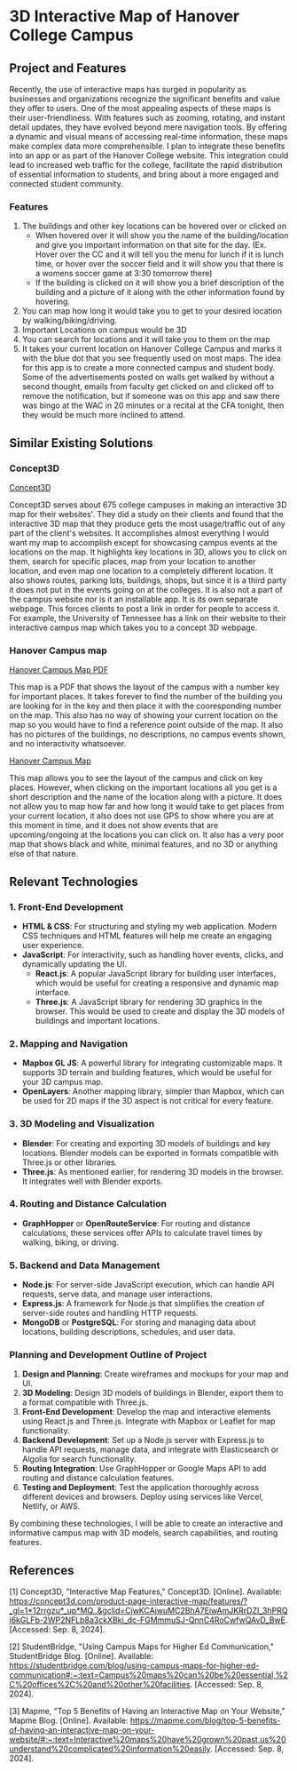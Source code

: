# 3D Interactive Map of Hanover College Campus
## Project and Features
Recently, the use of interactive maps has surged in popularity as businesses and organizations recognize the significant benefits and value they offer to users. One of the most appealing aspects of these maps is their user-friendliness. With features such as zooming, rotating, and instant detail updates, they have evolved beyond mere navigation tools. By offering a dynamic and visual means of accessing real-time information, these maps make complex data more comprehensible. I plan to integrate these benefits into an app or as part of the Hanover College website. This integration could lead to increased web traffic for the college, facilitate the rapid distribution of essential information to students, and bring about a more engaged and connected student community.
### Features
1. The buildings and other key locations can be hovered over or clicked on
    - When hovered over it will show you the name of the building/location and give you important information on that site for the day. (Ex. Hover over the CC and it will tell you the menu for lunch if it is lunch time, or hover over the soccer field and it will show you that there is a womens soccer game at 3:30 tomorrow there)
    - If the building is clicked on it will show you a brief description of the building and a picture of it along with the other information found by hovering.   
2. You can map how long it would take you to get to your desired location by walking/biking/driving.
3. Important Locations on campus would be 3D
4. You can search for locations and it will take you to them on the map
5. It takes your current location on Hanover College Campus and marks it with the blue dot that you see frequently used on most maps. 
The idea for this app is to create a more connected campus and student body. Some of the advertisements posted on walls get walked by without a second thought, emails from faculty get clicked on and clicked off to remove the notification, but if someone was on this app and saw there was bingo at the WAC in 20 minutes or a recital at the CFA tonight, then they would be much more inclined to attend.

## Similar Existing Solutions
### Concept3D
[Concept3D](https://concept3d.com/product-page-interactive-map/features/?_gl=1*12rrgzu*_up*MQ..&gclid=CjwKCAjwuMC2BhA7EiwAmJKRrDZI_3hPRQi6kGLFb-2WP2NFLb8a3ckXBki_dc-FGMmmuSJ-QnnC4RoCwfwQAvD_BwE)

Concept3D serves about 675 college campuses in making an interactive 3D map for their websites'. They did a study on their clients and found that the interactive 3D map that they produce gets the most usage/traffic out of any part of the client's websites. It accomplishes almost everything I would want my map to accomplish except for showcasing campus events at the locations on the map. It highlights key locations in 3D, allows you to click on them, search for specific places, map from your location to another location, and even map one location to a completely different location. It also shows routes, parking lots, buildings, shops, but since it is a third party it does not put in the events going on at the colleges. It is also not a part of the campus website nor is it an installable app. It is its own separate webpage. This forces clients to post a link in order for people to access it. For example, the University of Tennessee has a link on their website to their interactive campus map which takes you to a concept 3D webpage.

### Hanover Campus map
[Hanover Campus Map PDF](https://leap.hanover.edu/campusmap.php)

This map is a PDF that shows the layout of the campus with a number key for important places. It takes forever to find the number of the building you are looking for in the key and then place it with the cooresponding number on the map. This also has no way of showing your current location on the map so you would have to find a reference point outside of the map. It also has no pictures of the buildings, no descriptions, no campus events shown, and no interactivity whatsoever.

[Hanover Campus Map](https://www.hanover.edu/about/campusmap/)

This map allows you to see the layout of the campus and click on key places. However, when clicking on the important locations all you get is a short description and the name of the location along with a picture. It does not allow you to map how far and how long it would take to get places from your current location, it also does not use GPS to show where you are at this moment in time, and it does not show events that are upcoming/ongoing at the locations you can click on. It also has a very poor map that shows black and white, minimal features, and no 3D or anything else of that nature.

## Relevant Technologies
### 1. Front-End Development

- **HTML & CSS**: For structuring and styling my web application. Modern CSS techniques and HTML features will help me create an engaging user experience.
- **JavaScript**: For interactivity, such as handling hover events, clicks, and dynamically updating the UI. 
  - **React.js**: A popular JavaScript library for building user interfaces, which would be useful for creating a responsive and dynamic map interface.
  - **Three.js**: A JavaScript library for rendering 3D graphics in the browser. This would be used to create and display the 3D models of buildings and important locations.

### 2. Mapping and Navigation

- **Mapbox GL JS**: A powerful library for integrating customizable maps. It supports 3D terrain and building features, which would be useful for your 3D campus map.
- **OpenLayers**: Another mapping library, simpler than Mapbox, which can be used for 2D maps if the 3D aspect is not critical for every feature.

### 3. 3D Modeling and Visualization

- **Blender**: For creating and exporting 3D models of buildings and key locations. Blender models can be exported in formats compatible with Three.js or other libraries.
- **Three.js**: As mentioned earlier, for rendering 3D models in the browser. It integrates well with Blender exports.

### 4. Routing and Distance Calculation

- **GraphHopper** or **OpenRouteService**: For routing and distance calculations, these services offer APIs to calculate travel times by walking, biking, or driving.

### 5. Backend and Data Management

- **Node.js**: For server-side JavaScript execution, which can handle API requests, serve data, and manage user interactions.
- **Express.js**: A framework for Node.js that simplifies the creation of server-side routes and handling HTTP requests.
- **MongoDB** or **PostgreSQL**: For storing and managing data about locations, building descriptions, schedules, and user data.

### Planning and Development Outline of Project

1. **Design and Planning**: Create wireframes and mockups for your map and UI.
2. **3D Modeling**: Design 3D models of buildings in Blender, export them to a format compatible with Three.js.
3. **Front-End Development**: Develop the map and interactive elements using React.js and Three.js. Integrate with Mapbox or Leaflet for map functionality.
4. **Backend Development**: Set up a Node.js server with Express.js to handle API requests, manage data, and integrate with Elasticsearch or Algolia for search functionality.
5. **Routing Integration**: Use GraphHopper or Google Maps API to add routing and distance calculation features.
6. **Testing and Deployment**: Test the application thoroughly across different devices and browsers. Deploy using services like Vercel, Netlify, or AWS.

By combining these technologies, I will be able to create an interactive and informative campus map with 3D models, search capabilities, and routing features.

## References
[1] Concept3D, "Interactive Map Features," Concept3D. [Online]. Available: https://concept3d.com/product-page-interactive-map/features/?_gl=1*12rrgzu*_up*MQ..&gclid=CjwKCAjwuMC2BhA7EiwAmJKRrDZI_3hPRQi6kGLFb-2WP2NFLb8a3ckXBki_dc-FGMmmuSJ-QnnC4RoCwfwQAvD_BwE. [Accessed: Sep. 8, 2024].

[2] StudentBridge, "Using Campus Maps for Higher Ed Communication," StudentBridge Blog. [Online]. Available: https://studentbridge.com/blog/using-campus-maps-for-higher-ed-communication#:~:text=Campus%20maps%20can%20be%20essential,%2C%20offices%2C%20and%20other%20facilities. [Accessed: Sep. 8, 2024].

[3] Mapme, "Top 5 Benefits of Having an Interactive Map on Your Website," Mapme Blog. [Online]. Available: https://mapme.com/blog/top-5-benefits-of-having-an-interactive-map-on-your-website/#:~:text=Interactive%20maps%20have%20grown%20past,us%20understand%20complicated%20information%20easily. [Accessed: Sep. 8, 2024].
